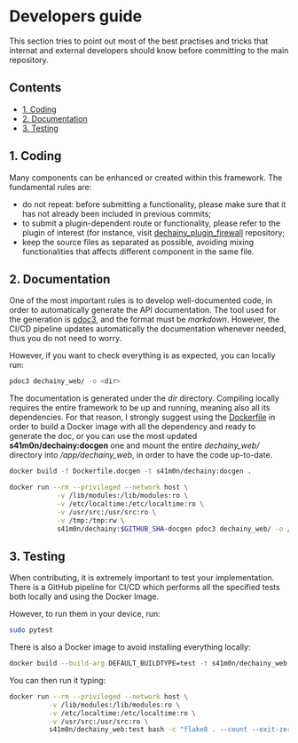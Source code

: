 # Developers guide

This section tries to point out most of the best practises and tricks that internat and external developers should know before committing to the main repository.

## Contents

- [1. Coding](#1-coding)
- [2. Documentation](#3-documentation)
- [3. Testing](#3-testing)

## 1. Coding

Many components can be enhanced or created within this framework. The fundamental rules are:

- do not repeat: before submitting a functionality, please make sure that it has not already been included in previous commits;
- to submit a plugin-dependent route or functionality, please refer to the plugin of interest (for instance, visit [dechainy_plugin_firewall](https://github.com/dechainers/dechainy_plugin_firewall) repository;
- keep the source files as separated as possible, avoiding mixing functionalities that affects different component in the same file.

## 2. Documentation

One of the most important rules is to develop well-documented code, in order to automatically generate the API documentation.
The tool used for the generation is [pdoc3](https://pypi.org/project/pdoc3/), and the format must be *markdown*. However, the CI/CD pipeline updates automatically the documentation whenever needed, thus you do not need to worry.

However, if you want to check everything is as expected, you can locally run:

```bash
pdoc3 dechainy_web/ -o <dir>
```

The documentation is generated under the *dir* directory. Compiling locally requires the entire framework to be up and running, meaning also all its dependencies. For that reason, I strongly suggest using the [Dockerfile](../Dockerfile.docgen) in order to build a Docker image with all the dependency and ready to generate the doc, or you can use the most updated **s41m0n/dechainy:docgen** one and mount the entire *dechainy_web/* directory into */app/dechainy_web*, in order to have the code up-to-date.

```bash
docker build -f Dockerfile.docgen -t s41m0n/dechainy:docgen .
```

```bash
docker run --rm --privileged --network host \
            -v /lib/modules:/lib/modules:ro \
            -v /etc/localtime:/etc/localtime:ro \
            -v /usr/src:/usr/src:ro \
            -v /tmp:/tmp:rw \
            s41m0n/dechainy:$GITHUB_SHA-docgen pdoc3 dechainy_web/ -o /tmp
```

## 3. Testing

When contributing, it is extremely important to test your implementation. There is a GitHub pipeline for CI/CD which
performs all the specified tests both locally and using the Docker Image.

However, to run them in your device, run:

```bash
sudo pytest
```

There is also a Docker image to avoid installing everything locally:

```bash
docker build --build-arg DEFAULT_BUILDTYPE=test -t s41m0n/dechainy_web:test .
```

You can then run it typing:

```bash
docker run --rm --privileged --network host \
          -v /lib/modules:/lib/modules:ro \
          -v /etc/localtime:/etc/localtime:ro \
          -v /usr/src:/usr/src:ro \
          s41m0n/dechainy_web:test bash -c "flake8 . --count --exit-zero --max-line-length=127 --statistics && pytest"
```
